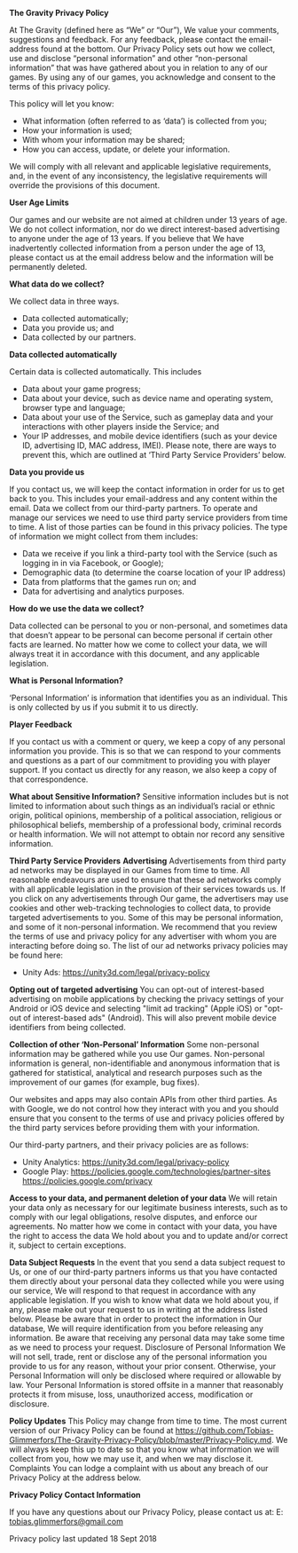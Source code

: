 **The Gravity Privacy Policy**

At The Gravity (defined here as “We” or “Our”), We value your comments, suggestions and feedback. For any feedback, please contact the email-address found at the bottom. Our Privacy Policy sets out how we collect, use and disclose “personal information” and other “non-personal information” that was have gathered about you in relation to any of our games.
By using any of our games, you acknowledge and consent to the terms of this privacy policy.

This policy will let you know:
  * What information (often referred to as ‘data’) is collected from you;
  * How your information is used;
  * With whom your information may be shared;
  * How you can access, update, or delete your information.

We will comply with all relevant and applicable legislative requirements, and, in the event of any inconsistency, the legislative requirements will override the provisions of this document.

**User Age Limits**

Our games and our website are not aimed at children under 13 years of age. We do not collect information, nor do we direct interest-based advertising to anyone under the age of 13 years.
If you believe that We have inadvertently collected information from a person under the age of 13, please contact us at the email address below and the information will be permanently deleted.

**What data do we collect?**

We collect data in three ways.
  * Data collected automatically;
  * Data you provide us; and
  * Data collected by our partners.

**Data collected automatically**

Certain data is collected automatically. This includes
  * Data about your game progress;
  * Data about your device, such as device name and operating system, browser type and language;
  * Data about your use of the Service, such as gameplay data and your interactions with other players inside the Service; and
  * Your IP addresses, and mobile device identifiers (such as your device ID, advertising ID, MAC address, IMEI). Please note, there are ways to prevent this, which are outlined at ‘Third Party Service Providers’ below.

**Data you provide us**

If you contact us, we will keep the contact information in order for us to get back to you. This includes your email-address and any content within the email.
Data we collect from our third-party partners.
To operate and manage our services we need to use third party service providers from time to time. A list of those parties can be found in this privacy policies. The type of information we might collect from them includes:
  * Data we receive if you link a third-party tool with the Service (such as logging in in via Facebook, or Google);
  * Demographic data (to determine the coarse location of your IP address)
  * Data from platforms that the games run on; and
  * Data for advertising and analytics purposes.

**How do we use the data we collect?**

Data collected can be personal to you or non-personal, and sometimes data that doesn’t appear to be personal can become personal if certain other facts are learned. No matter how we come to collect your data, we will always treat it in accordance with this document, and any applicable legislation.

**What is Personal Information?**

‘Personal Information’ is information that identifies you as an individual. This is only collected by us if you submit it to us directly.

**Player Feedback**

If you contact us with a comment or query, we keep a copy of any personal information you provide. This is so that we can respond to your comments and questions as a part of our commitment to providing you with player support. If you contact us directly for any reason, we also keep a copy of that correspondence.

**What about Sensitive Information?**
Sensitive information includes but is not limited to information about such things as an individual’s racial or ethnic origin, political opinions, membership of a political association, religious or philosophical beliefs, membership of a professional body, criminal records or health information.
We will not attempt to obtain nor record any sensitive information.

**Third Party Service Providers**
**Advertising**
Advertisements from third party ad networks may be displayed in our Games from time to time. All reasonable endeavours are used to ensure that these ad networks comply with all applicable legislation in the provision of their services towards us.
If you click on any advertisements through Our game, the advertisers may use cookies and other web-tracking technologies to collect data, to provide targeted advertisements to you. Some of this may be personal information, and some of it non-personal information. We recommend that you review the terms of use and privacy policy for any advertiser with whom you are interacting before doing so.
The list of our ad networks privacy policies may be found here:
  * Unity Ads: https://unity3d.com/legal/privacy-policy

**Opting out of targeted advertising**
You can opt-out of interest-based advertising on mobile applications by checking the privacy settings of your Android or iOS device and selecting "limit ad tracking" (Apple iOS) or "opt-out of interest-based ads" (Android). This will also prevent mobile device identifiers from being collected.

**Collection of other ‘Non-Personal’ Information**
Some non-personal information may be gathered while you use Our games. Non-personal information is general, non-identifiable and anonymous information that is gathered for statistical, analytical and research purposes such as the improvement of our games (for example, bug fixes).

Our websites and apps may also contain APIs from other third parties. As with Google, we do not control how they interact with you and you should ensure that you consent to the terms of use and privacy policies offered by the third party services before providing them with your information.

Our third-party partners, and their privacy policies are as follows:
  * Unity Analytics: https://unity3d.com/legal/privacy-policy
  * Google Play: https://policies.google.com/technologies/partner-sites https://policies.google.com/privacy

**Access to your data, and permanent deletion of your data**
We will retain your data only as necessary for our legitimate business interests, such as to comply with our legal obligations, resolve disputes, and enforce our agreements.
No matter how we come in contact with your data, you have the right to access the data We hold about you and to update and/or correct it, subject to certain exceptions.

**Data Subject Requests**
In the event that you send a data subject request to Us, or one of our third-party partners informs us that you have contacted them directly about your personal data they collected while you were using our service, We will respond to that request in accordance with any applicable legislation.
If you wish to know what data we hold about you, if any, please make out your request to us in writing at the address listed below. Please be aware that in order to protect the information in Our database, We will require identification from you before releasing any information.
Be aware that receiving any personal data may take some time as we need to process your request.
Disclosure of Personal Information
We will not sell, trade, rent or disclose any of the personal information you provide to us for any reason, without your prior consent. Otherwise, your Personal Information will only be disclosed where required or allowable by law.
Your Personal Information is stored offsite in a manner that reasonably protects it from misuse, loss, unauthorized access, modification or disclosure.

**Policy Updates**
This Policy may change from time to time. The most current version of our Privacy Policy can be found at https://github.com/Tobias-Glimmerfors/The-Gravity-Privacy-Policy/blob/master/Privacy-Policy.md. We will always keep this up to date so that you know what information we will collect from you, how we may use it, and when we may disclose it.
Complaints
You can lodge a complaint with us about any breach of our Privacy Policy at the address below.

**Privacy Policy Contact Information**

If you have any questions about our Privacy Policy, please contact us at:
E: tobias.glimmerfors@gmail.com

Privacy policy last updated 18 Sept 2018
